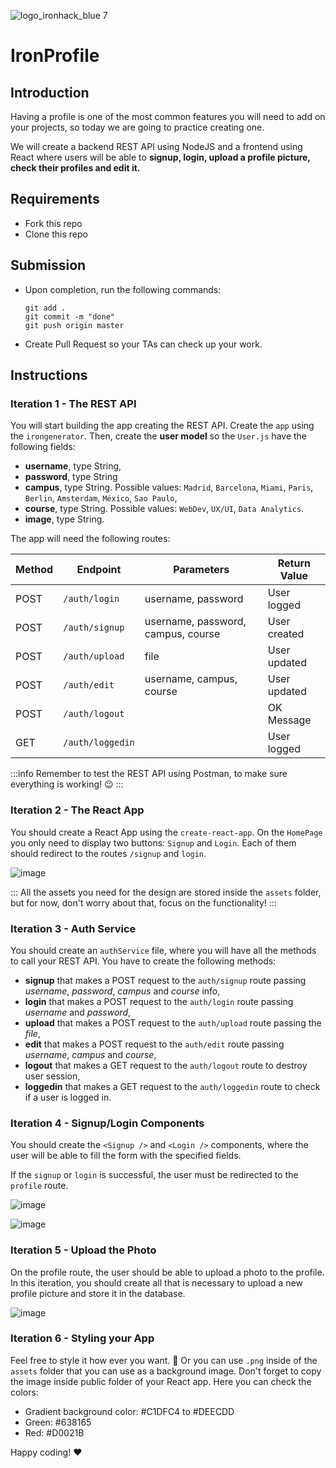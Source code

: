 ![logo_ironhack_blue 7](https://user-images.githubusercontent.com/23629340/40541063-a07a0a8a-601a-11e8-91b5-2f13e4e6b441.png)

# IronProfile

## Introduction

Having a profile is one of the most common features you will need to add on your projects, so today we are going to practice creating one.

We will create a backend REST API using NodeJS and a frontend using React where users will be able to **signup, login, upload a profile picture, check their profiles and edit it.**

## Requirements

- Fork this repo
- Clone this repo

## Submission

- Upon completion, run the following commands:

  ```
  git add .
  git commit -m "done"
  git push origin master
  ```

- Create Pull Request so your TAs can check up your work.

## Instructions

### Iteration 1 - The REST API

You will start building the app creating the REST API. Create the `app` using the `irongenerator`. Then, create the **user model** so the `User.js` have the following fields:

- **username**, type String, 
- **password**, type String
- **campus**, type String. Possible values: `Madrid`, `Barcelona`, `Miami`, `Paris`, `Berlin`, `Amsterdam`, `México`, `Sao Paulo`,
- **course**, type String. Possible values: `WebDev`, `UX/UI`, `Data Analytics`.
- **image**, type String.

The app will need the following routes: 

| Method  |  Endpoint         |  Parameters               | Return Value |
|---------|-------------------|---------------------------|--------------|
| POST    | `/auth/login`     | username, password        | User logged  |
| POST    | `/auth/signup`    | username, password, campus, course  | User created |  
| POST    | `/auth/upload`    | file                      | User updated |
| POST    | `/auth/edit   `   | username, campus, course  | User updated |
| POST    | `/auth/logout`    |                           | OK Message   |
| GET     | `/auth/loggedin`  |                           | User logged  |


:::info
Remember to test the REST API using Postman, to make sure everything is working! :wink:
:::

### Iteration 2 - The React App

You should create a React App using the `create-react-app`. On the `HomePage` you only need to display two buttons: `Signup` and `Login`. Each of them should redirect to the routes `/signup` and `login`.

![image](https://user-images.githubusercontent.com/23629340/43786924-1c5d3d5a-9a6a-11e8-90c4-7ff2f92ef983.png)

:::
All the assets you need for the design are stored inside the `assets` folder, but for now, don't worry about that, focus on the functionality!
:::

### Iteration 3 - Auth Service

You should create an `authService` file, where you will have all the methods to call your REST API. You have to create the following methods:

- **signup** that makes a POST request to the `auth/signup` route passing *username*, *password*, *campus* and *course* info,
- **login** that makes a POST request to the `auth/login` route passing *username* and *password*,
- **upload** that makes a POST request to the `auth/upload` route passing the *file*,
- **edit** that makes a POST request to the `auth/edit` route passing *username*, *campus* and *course*,
- **logout** that makes a GET request to the `auth/logout` route to destroy user session,
- **loggedin** that makes a GET request to the `auth/loggedin` route to check if a user is logged in.


### Iteration 4 - Signup/Login Components

You should create the `<Signup />` and `<Login />` components, where the user will be able to fill the form with the specified fields.

If the `signup` or `login` is successful, the user must be redirected to the `profile` route.

![image](https://user-images.githubusercontent.com/23629340/43787810-2c9dc94e-9a6c-11e8-8854-0993c5de16a3.png)

![image](https://user-images.githubusercontent.com/23629340/43787823-37a22ed4-9a6c-11e8-9c8e-70cd622f4d96.png)

### Iteration 5 - Upload the Photo

On the profile route, the user should be able to upload a photo to the profile. In this iteration, you should create all that is necessary to upload a new profile picture and store it in the database.

![image](https://user-images.githubusercontent.com/23629340/43787903-6a370928-9a6c-11e8-89b1-15e86e0397e4.png)

### Iteration 6 - Styling your App

Feel free to style it how ever you want. :art:
Or you can use `.png` inside of the `assets` folder that you can use as a background image. Don't forget to copy the image inside public folder of your React app. Here you can check the colors:

- Gradient background color: #C1DFC4 to #DEECDD
- Green: #638165
- Red: #D0021B


Happy coding! :heart:


